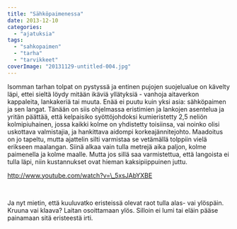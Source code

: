 ```yaml
---
title: "Sähköpaimenessa"
date: 2013-12-10
categories: 
  - "ajatuksia"
tags: 
  - "sahkopaimen"
  - "tarha"
  - "tarvikkeet"
coverImage: "20131129-untitled-004.jpg"
---
```


Isomman tarhan tolpat on pystyssä ja entinen pujojen suojelualue on kävelty läpi, ettei sieltä löydy mitään ikäviä yllätyksiä - vanhoja aitaverkon kappaleita, lankakeriä tai muuta. Enää ei puutu kuin yksi asia: sähköpaimen ja sen langat. Tänään on siis ohjelmassa eristimien ja lankojen asentelua ja yritän päättää, että kelpaisiko syöttöjohdoksi kumieristetty 2,5 neliön kolmipiuhainen, jossa kaikki kolme on yhdistetty toisiinsa, vai noinko olisi uskottava valmistajia, ja hankittava aidompi korkeajännitejohto. Maadoitus on jo tapeltu, mutta ajattelin silti varmistaa se vetämällä tolppiin vielä erikseen maalangan. Siinä alkaa vain tulla metrejä aika paljon, kolme paimenella ja kolme maalle. Mutta jos sillä saa varmistettua, että langoista ei tulla läpi, niin kustannukset ovat hieman kaksipiippuinen juttu.

<!--more-->

http://www.youtube.com/watch?v=\_5xsJAbYXBE

 

Ja nyt mietin, että kuuluvatko eristeissä olevat raot tulla alas- vai ylöspäin. Kruuna vai klaava? Laitan osoittamaan ylös. Silloin ei lumi tai eläin pääse painamaan sitä eristeestä irti.
